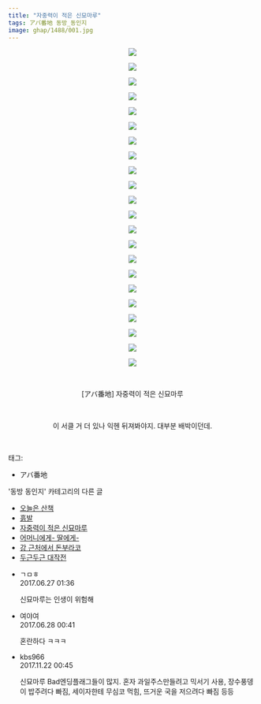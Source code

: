 ```yaml
---
title: "자중력이 적은 신묘마루"
tags: アバ番地 동방_동인지
image: ghap/1488/001.jpg
---
```

<div class="article">
<p style="text-align: center; clear: none; float: none;"><img src="{{ site.nasurl }}/ghap/1488/001.jpg"/></p>
<p style="text-align: center; clear: none; float: none;"><img src="{{ site.nasurl }}/ghap/1488/002.jpg"/></p>
<p style="text-align: center; clear: none; float: none;"><img src="{{ site.nasurl }}/ghap/1488/003.jpg"/></p>
<p style="text-align: center; clear: none; float: none;"><img src="{{ site.nasurl }}/ghap/1488/004.jpg"/></p>
<p style="text-align: center; clear: none; float: none;"><img src="{{ site.nasurl }}/ghap/1488/005.jpg"/></p>
<p style="text-align: center; clear: none; float: none;"><img src="{{ site.nasurl }}/ghap/1488/006.jpg"/></p>
<p style="text-align: center; clear: none; float: none;"><img src="{{ site.nasurl }}/ghap/1488/007.jpg"/></p>
<p style="text-align: center; clear: none; float: none;"><img src="{{ site.nasurl }}/ghap/1488/008.jpg"/></p>
<p style="text-align: center; clear: none; float: none;"><img src="{{ site.nasurl }}/ghap/1488/009.jpg"/></p>
<p style="text-align: center; clear: none; float: none;"><img src="{{ site.nasurl }}/ghap/1488/010.jpg"/></p>
<p style="text-align: center; clear: none; float: none;"><img src="{{ site.nasurl }}/ghap/1488/011.jpg"/></p>
<p style="text-align: center; clear: none; float: none;"><img src="{{ site.nasurl }}/ghap/1488/012.jpg"/></p>
<p style="text-align: center; clear: none; float: none;"><img src="{{ site.nasurl }}/ghap/1488/013.jpg"/></p>
<p style="text-align: center; clear: none; float: none;"><img src="{{ site.nasurl }}/ghap/1488/014.jpg"/></p>
<p style="text-align: center; clear: none; float: none;"><img src="{{ site.nasurl }}/ghap/1488/015.jpg"/></p>
<p style="text-align: center; clear: none; float: none;"><img src="{{ site.nasurl }}/ghap/1488/016.jpg"/></p>
<p style="text-align: center; clear: none; float: none;"><img src="{{ site.nasurl }}/ghap/1488/017.jpg"/></p>
<p style="text-align: center; clear: none; float: none;"><img src="{{ site.nasurl }}/ghap/1488/018.jpg"/></p>
<p style="text-align: center; clear: none; float: none;"><img src="{{ site.nasurl }}/ghap/1488/019.jpg"/></p>
<p style="text-align: center; clear: none; float: none;"><img src="{{ site.nasurl }}/ghap/1488/020.jpg"/></p>
<p style="text-align: center; clear: none; float: none;"><img src="{{ site.nasurl }}/ghap/1488/021.jpg"/></p>
<p style="text-align: center; clear: none; float: none;"><img src="{{ site.nasurl }}/ghap/1488/022.jpg"/></p>
<p style="text-align: center; clear: none; float: none;"><br/></p>
<p style="text-align: center; clear: none; float: none;">[アバ番地] 자중력이 적은 신묘마루</p>
<p style="text-align: center; clear: none; float: none;"><br/></p>
<p style="text-align: center; clear: none; float: none;">이 서클 거 더 있나 익헨 뒤져봐야지. 대부분 배박이던데.</p>
<p><br/></p>
</div><div class="tagTrail">
<p>태그: </p>
<ul>
<li>アバ番地</li>
</ul>
</div><div class="another">
<p>'동방 동인지' 카테고리의 다른 글</p>
<ul>
<li><a href="/2016-08-11-ghap_1495">오늘은 산책</a></li>
<li><a href="/2016-08-11-ghap_1494">흙발</a></li>
<li><a href="/2016-08-11-ghap_1488">자중력이 적은 신묘마루</a></li>
<li><a href="/2016-08-11-ghap_1487">어머니에게- 딸에게-</a></li>
<li><a href="/2016-08-11-ghap_1486">강 근처에서 돈부라코</a></li>
<li><a href="/2016-08-11-ghap_1485">두근두근 대작전</a></li>
</ul>
</div><div class="cb_module cb_fluid">
<div class="cb_wrt cb_profile">
<div class="comment">
<ul>
<li class="cb_thumb_off" id="comment15023270">
<div class="cb_comment_area">
<div class="cb_info_area">
<div class="cb_section">
<span class="cb_nick_name">ㄱㅁㅎ</span>
</div>
<div class="cb_section">
<span class="cb_date">2017.06.27 01:36 </span>
</div>
</div>
<div class="cb_dsc_comment">
<p class="cb_dsc">
											신묘마루는 인생이 위험해
										</p>
</div>
</div></li>
<li class="cb_thumb_off" id="comment15023959">
<div class="cb_comment_area">
<div class="cb_info_area">
<div class="cb_section">
<span class="cb_nick_name">여야여</span>
</div>
<div class="cb_section">
<span class="cb_date">2017.06.28 00:41 </span>
</div>
</div>
<div class="cb_dsc_comment">
<p class="cb_dsc">
											혼란하다 ㅋㅋㅋ
										</p>
</div>
</div></li>
<li class="cb_thumb_off" id="comment15134715">
<div class="cb_comment_area">
<div class="cb_info_area">
<div class="cb_section">
<span class="cb_nick_name">kbs966</span>
</div>
<div class="cb_section">
<span class="cb_date">2017.11.22 00:45 </span>
</div>
</div>
<div class="cb_dsc_comment">
<p class="cb_dsc">
											신묘마루 Bad엔딩플래그들이 많지. 혼자 과일주스만들려고 믹서기 사용, 장수풍뎅이 밥주려다 빠짐, 세이자한테 무심코 먹힘, 뜨거운 국을 저으려다 빠짐 등등
										</p>
</div>
</div></li>
</ul>
</div>
</div><!-- commentList close -->
</div>